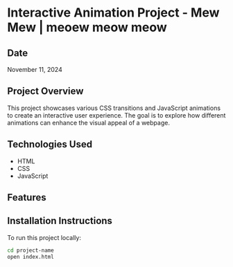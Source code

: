 # Interactive Animation Project - Mew Mew | meoew meow meow

## Date

November 11, 2024

## Project Overview

This project showcases various CSS transitions and JavaScript animations to create an interactive user experience. The goal is to explore how different animations can enhance the visual appeal of a webpage.

## Technologies Used

- HTML
- CSS
- JavaScript

## Features

## Installation Instructions

To run this project locally:

```bash
cd project-name
open index.html
```
